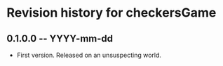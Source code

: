 # Revision history for checkersGame

## 0.1.0.0 -- YYYY-mm-dd

* First version. Released on an unsuspecting world.
